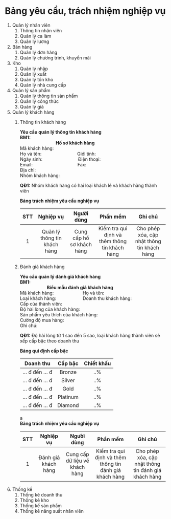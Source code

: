 # Bảng yêu cầu, trách nhiệm nghiệp vụ
1. Quản lý nhân viên
    1. Thông tin nhân viên
    1. Quản lý ca làm
    1. Quản lý lương
1.  Bán hàng
    1. Quản lý đơn hàng
    1. Quản lý chương trình, khuyến mãi
1.  Kho
    1. Quản lý nhập
    1. Quản lý xuất
    1. Quản lý tồn kho
    1. Quản lý nhà cung cấp
1. Quản lý sản phẩm
    1. Quản lý thông tin sản phẩm
    1. Quản lý công thức
    1. Quản lý giá
1. Quản lý khách hàng
    1. Thông tin khách hàng

        **Yêu cầu quản lý thông tin khách hàng**
        <br>**BM1:**
        <br> &ensp;&ensp;&ensp;&ensp;&ensp;&ensp;&ensp;&ensp;&ensp;&ensp;&ensp;&ensp;&ensp;&ensp;&ensp;&ensp;**Hồ sơ khách hàng**
        <br>Mã khách hàng:
        <br>Họ và tên:&ensp;&ensp;&ensp;&ensp;&ensp;&ensp;&ensp;&ensp;&ensp;&ensp;&ensp;&ensp;&ensp;&ensp;&ensp;&ensp;Giới tính:
        <br>Ngày sinh:&ensp;&ensp;&ensp;&ensp;&ensp;&ensp;&ensp;&ensp;&ensp;&ensp;&ensp;&ensp;&ensp;&ensp;&ensp;&ensp;Điện thoại:
        <br>Email:&ensp;&ensp;&ensp;&ensp;&ensp;&ensp;&ensp;&ensp;&ensp;&ensp;&ensp;&ensp;&ensp;&ensp;&ensp;&ensp;&ensp;&nbsp;&ensp;&ensp;&nbsp;Fax:
        <br>Địa chỉ:
        <br>Nhóm khách hàng:

        **QĐ1:** Nhóm khách hàng có hai loại khách lẻ và khách hàng thành viên

        **Bảng trách nhiệm yêu cầu nghiệp vụ**

        | STT | Nghiệp vụ | Người dùng | Phần mềm | Ghi chú |
        |:-----:|:-------------:|:--------------:|:-------------:|:---------:|
        | 1	| Quản lý thông tin khách hàng	| Cung cấp hồ sơ khách hàng	| Kiểm tra qui định và thêm thông tin khách hàng	|Cho phép xóa, cập nhật thông tin khách hàng |
    1. Đánh giá khách hàng

        **Yêu cầu quản lý đánh giá khách hàng**
        <br>**BM1:**
        <br> &ensp;&ensp;&ensp;&ensp;&ensp;&ensp;&ensp;&ensp;&ensp;&ensp;&ensp;&ensp;**Biểu mẫu đánh giá khách hàng**
        <br>Mã khách hàng:&ensp;&ensp;&ensp;&ensp;&ensp;&ensp;&ensp;&ensp;&ensp;&ensp;&ensp;&ensp;&ensp;Họ và tên:
        <br>Loại khách hàng:&ensp;&ensp;&ensp;&ensp;&ensp;&ensp;&ensp;&ensp;&ensp;&ensp;&ensp;&ensp;Doanh thu khách hàng:
        <br>Cấp của thành viên:
        <br>Độ hài lòng của khách hàng:
        <br>Sản phẩm yêu thích của khách hàng:
        <br>Cường độ mua hàng:
        <br>Ghi chú:

        **QĐ1:**  Độ hài lòng từ 1 sao đến 5 sao, loại khách hàng thành viên sẽ xếp cấp bậc theo doanh thu

        **Bảng qui định cấp bậc**

        | Doanh thu | Cấp bậc | Chiết khấu |
        |:------------:|:-----------:|:--------------:|
        | … đ đến … đ |	Bronze    | ..%           |
        | … đ đến … đ |	Silver      |  ..%         |
        | … đ đến … đ |	Gold        |  ..%         |
        |… đ đến … đ |	Platinum |   ..%           |
        | … đ đến … đ |	Diamond |    ..%        |
        a
    <br>**Bảng trách nhiệm yêu cầu nghiệp vụ**

        | STT | Nghiệp vụ | Người dùng | Phần mềm | Ghi chú |
        |:-----:|:-------------:|:--------------:|:-------------:|:---------:|
        | 1	| Đánh giá khách hàng	| Cung cấp dữ liệu về khách hàng	| Kiểm tra qui định và thêm thông tin đánh giá khách hàng	| Cho phép xóa, cập nhật thông tin đánh giá khách hàng |
1. Thống kế
    1. Thống kê doanh thu
    1. Thống kê kho
    1. Thống kế sản phẩm
    1. Thống kê năng suất nhân viên